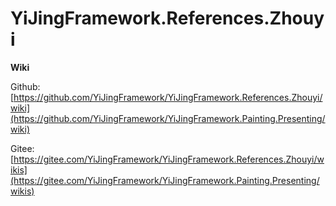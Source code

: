 # YiJingFramework.References.Zhouyi

**Wiki**

Github: [https://github.com/YiJingFramework/YiJingFramework.References.Zhouyi/wiki](https://github.com/YiJingFramework/YiJingFramework.Painting.Presenting/wiki)

Gitee: [https://gitee.com/YiJingFramework/YiJingFramework.References.Zhouyi/wikis](https://gitee.com/YiJingFramework/YiJingFramework.Painting.Presenting/wikis)